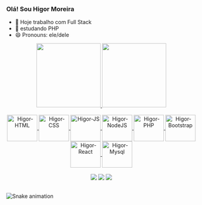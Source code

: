 ### Olá! Sou Higor Moreira

- 🔭 Hoje trabalho com Full Stack
- 🌱 estudando PHP
- 😄 Pronouns: ele/dele

<div align="center">
  <a href="https://github.com/higorldmoreira">
   <img height="170em" src="https://github-readme-stats.vercel.app/api?username=higorldmoreira&show_icons=true&theme=github_dark&include_all_commits=true">
   <img height="170em" src="https://github-readme-stats.vercel.app/api/top-langs/?username=higorldmoreira&layout=compact&theme=github_dark"/>
</div>
  
<div align="center" style="display: inline_block"><br>
  <img align="center" alt="Higor-HTML" height="70" width="80" src="https://cdn.jsdelivr.net/gh/devicons/devicon/icons/html5/html5-original.svg" />       
  <img align="center" alt="Higor-CSS" height="70"  width="80" src="https://cdn.jsdelivr.net/gh/devicons/devicon/icons/css3/css3-original.svg" />
  <img align="center" alt="Higor-JS" height="70"  width="80" src="https://cdn.jsdelivr.net/gh/devicons/devicon/icons/javascript/javascript-original.svg" />
  <img align="center" alt="Higor-NodeJS" height="70"  width="80" src="https://cdn.jsdelivr.net/gh/devicons/devicon/icons/nodejs/nodejs-original.svg" />
  <img align="center" alt="Higor-PHP" height="70"  width="80" src="https://cdn.jsdelivr.net/gh/devicons/devicon/icons/php/php-original.svg" />
  <img align="center" alt="Higor-Bootstrap" height="70"  width="80" src="https://cdn.jsdelivr.net/gh/devicons/devicon/icons/bootstrap/bootstrap-original.svg" />
  <img align="center" alt="Higor-React" height="70"  width="80" src="https://cdn.jsdelivr.net/gh/devicons/devicon/icons/react/react-original.svg" />
  <img align="center" alt="Higor-Mysql" height="70"  width="80" src="https://cdn.jsdelivr.net/gh/devicons/devicon/icons/mysql/mysql-original.svg" />
</div>
  <br>
<div align="center">
<a href="https://www.instagram.com/higorldmoreira" target="_blank"><img src="https://img.shields.io/badge/-Instagram-%23E4405F?style=for-the-badge&logo=instagram&logoColor=white" target="_blank"></a>
  <a href = "mailto:higorldmoreira@gmail.com"><img src="https://img.shields.io/badge/-Gmail-%23333?style=for-the-badge&logo=gmail&logoColor=white" target="_blank"></a>
  <a href="https://www.linkedin.com/in/higor-moreira-169776165/" target="_blank"><img src="https://img.shields.io/badge/-LinkedIn-%230077B5?style=for-the-badge&logo=linkedin&logoColor=white" target="_blank"></a>   
</div>
<br>

  ![Snake animation](https://github.com/higorldmoreira/higorldmoreira/blob/output/github-contribution-grid-snake.svg)

